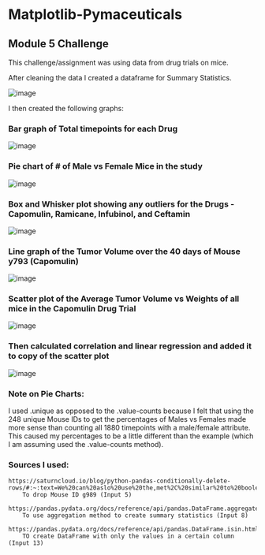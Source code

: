 # Matplotlib-Pymaceuticals
## Module 5 Challenge
This challenge/assignment was using data from drug trials on mice. 

After cleaning the data I created a dataframe for Summary Statistics.

![image](https://github.com/JacqueLeeMeyer/Matplotlib-Pymaceuticals/assets/149394665/1df2ec88-ea41-443f-9954-fe42d5af9fa1)


I then created the following graphs:

### Bar graph of Total timepoints for each Drug

![image](https://github.com/JacqueLeeMeyer/Matplotlib-Pymaceuticals/assets/149394665/2299643e-2d78-47df-9c61-97e36792ff2b)
   
### Pie chart of # of Male vs Female Mice in the study

![image](https://github.com/JacqueLeeMeyer/Matplotlib-Pymaceuticals/assets/149394665/f3399ecc-7215-4f42-ba8d-08efa802eeaf)
  
### Box and Whisker plot showing any outliers for the Drugs - Capomulin, Ramicane, Infubinol, and Ceftamin

![image](https://github.com/JacqueLeeMeyer/Matplotlib-Pymaceuticals/assets/149394665/b6d470c6-d23b-4526-8596-f2ba2fd37dc9)

### Line graph of the Tumor Volume over the 40 days of Mouse y793 (Capomulin)

![image](https://github.com/JacqueLeeMeyer/Matplotlib-Pymaceuticals/assets/149394665/51f35037-2724-4b54-a1a6-833de95efdb6)
   
### Scatter plot of the Average Tumor Volume vs Weights of all mice in the Capomulin Drug Trial

![image](https://github.com/JacqueLeeMeyer/Matplotlib-Pymaceuticals/assets/149394665/a56a823c-bf8b-4015-90be-b690aa1c1ecf)
        
### Then calculated correlation and linear regression and added it to copy of the scatter plot

![image](https://github.com/JacqueLeeMeyer/Matplotlib-Pymaceuticals/assets/149394665/0a761180-f3a3-4a4e-8f65-da056c3e94d9)



### Note on Pie Charts:
I used .unique as opposed to the .value-counts because I felt that using the 248 unique Mouse IDs to get the percentages of Males vs Females made more sense than counting all 1880 timepoints with a male/female attribute. This caused my percentages to be a little different than the example (which I am assuming used the .value-counts method).

### Sources I used:
    
    https://saturncloud.io/blog/python-pandas-conditionally-delete-rows/#:~:text=We%20can%20aslo%20use%20the,met%2C%20similar%20to%20boolean%20indexing.
        To drop Mouse ID g989 (Input 5)

    https://pandas.pydata.org/docs/reference/api/pandas.DataFrame.aggregate.html
        To use aggregation method to create summary statistics (Input 8)

    https://pandas.pydata.org/docs/reference/api/pandas.DataFrame.isin.html
        TO create DataFrame with only the values in a certain column (Input 13)
